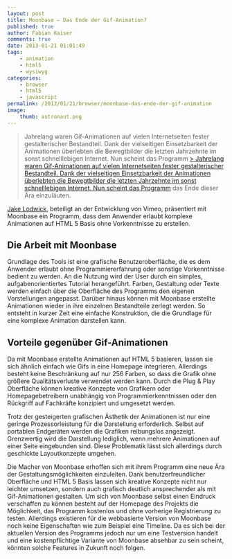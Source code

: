 ```yaml
---
layout: post
title: Moonbase – Das Ende der Gif-Animation?
published: true
author: Fabian Kaiser
comments: true
date: 2013-01-21 01:01:49
tags:
    - animation
    - html5
    - wysiwyg
categories:
    - browser
    - html5
    - javascript
permalink: /2013/01/21/browser/moonbase-das-ende-der-gif-animation
image:
    thumb: astronaut.png
---
```

> Jahrelang waren Gif-Animationen auf vielen Internetseiten fester gestalterischer Bestandteil. Dank der vielseitigen Einsetzbarkeit der Animationen überlebten die Bewegtbilder die letzten Jahrzehnte im sonst schnelllebigen Internet. Nun scheint das Programm [> Jahrelang waren Gif-Animationen auf vielen Internetseiten fester gestalterischer Bestandteil. Dank der vielseitigen Einsetzbarkeit der Animationen überlebten die Bewegtbilder die letzten Jahrzehnte im sonst schnelllebigen Internet. Nun scheint das Programm][1] das Ende dieser Ära einzuläuten.



[Jake Lodwick][2], beteiligt an der Entwicklung von Vimeo, präsentiert mit Moonbase ein Programm, dass dem Anwender erlaubt komplexe Animationen auf HTML 5 Basis ohne Vorkenntnisse zu erstellen.

## Die Arbeit mit Moonbase

Grundlage des Tools ist eine grafische Benutzeroberfläche, die es dem Anwender erlaubt ohne Programmiererfahrung oder sonstige Vorkenntnisse bedient zu werden. An die Nutzung wird der User durch ein simples, aufgabenorientiertes Tutorial herangeführt. Farben, Gestaltung oder Texte werden einfach über die Oberfläche des Programms den eigenen Vorstellungen angepasst. Darüber hinaus können mit Moonbase erstellte Animationen wieder in ihre einzelnen Bestandteile zerlegt werden. So entsteht in kurzer Zeit eine einfache Konstruktion, die die Grundlage für eine komplexe Animation darstellen kann. 

## Vorteile gegenüber Gif-Animationen

Da mit Moonbase erstellte Animationen auf HTML 5 basieren, lassen sie sich ähnlich einfach wie Gifs in eine Homepage integrieren. Allerdings besteht keine Beschränkung auf nur 256 Farben, so dass die Grafik ohne größere Qualitätsverluste verwendet werden kann. Durch die Plug & Play Oberfläche können kreative Konzepte von Grafikern oder Homepagebetreibern unabhängig von Programmierkenntnissen oder den Rückgriff auf Fachkräfte konzipiert und umgesetzt werden. 

Trotz der gesteigerten grafischen Ästhetik der Animationen ist nur eine geringe Prozessorleistung für die Darstellung erforderlich. Selbst auf portablen Endgeräten werden die Grafiken reibungslos angezeigt. Grenzwertig wird die Darstellung lediglich, wenn mehrere Animationen auf einer Seite eingebunden sind. Diese Problematik lässt sich allerdings durch geschickte Layoutkonzepte umgehen. 

Die Macher von Moonbase erhoffen sich mit ihrem Programm eine neue Ära der Gestaltungsmöglichkeiten einzuleiten. Dank benutzerfreundlicher Oberfläche und HTML 5 Basis lassen sich kreative Konzepte nicht nur leichter umsetzen, sondern auch grafisch deutlich ansprechender als mit Gif-Animationen gestalten. Um sich von Moonbase selbst einen Eindruck verschaffen zu können besteht auf der Homepage des Projekts die Möglichkeit, das Programm kostenlos und ohne vorherige Registrierung zu testen. Allerdings existieren für die webbasierte Version von Moonbase noch keine Eigenschaften wie zum Beispiel eine Timeline. Da es sich bei der aktuellen Version des Programms jedoch nur um eine Testversion handelt und eine kostenpflichtige Variante von Moonbase absehbar zu sein scheint, könnten solche Features in Zukunft noch folgen.

 [1]: http://moonbase.com/
 [2]: http://jakelodwick.com/